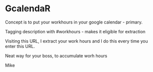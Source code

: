 # GcalendaR
Concept is to put your workhours in your google calendar - primary.

Tagging description with #workhours - makes it eligible for extraction

Visiting this URL, I extract your work hours and I do this every time you enter this URL.

Neat way for your boss, to accumulate worh hours

Mike
